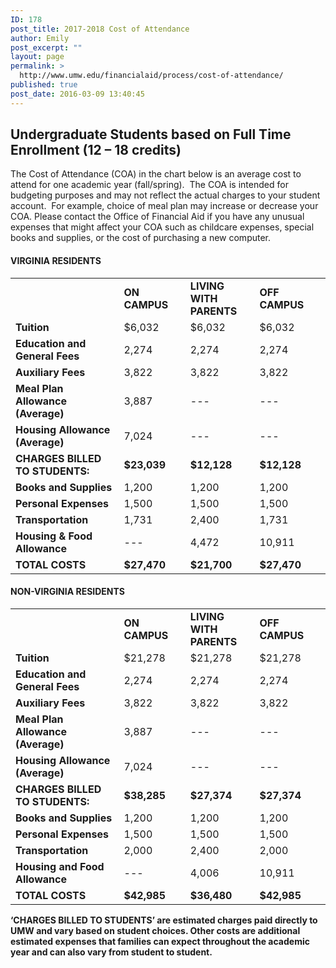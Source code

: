 ```yaml
---
ID: 178
post_title: 2017-2018 Cost of Attendance
author: Emily
post_excerpt: ""
layout: page
permalink: >
  http://www.umw.edu/financialaid/process/cost-of-attendance/
published: true
post_date: 2016-03-09 13:40:45
---
```

<h2>Undergraduate Students based on Full Time Enrollment (12 – 18 credits)</h2>
The Cost of Attendance (COA) in the chart below is an average cost to attend for one academic year (fall/spring).  The COA is intended for budgeting purposes and may not reflect the actual charges to your student account.  For example, choice of meal plan may increase or decrease your COA. Please contact the Office of Financial Aid if you have any unusual expenses that might affect your COA such as childcare expenses, special books and supplies, or the cost of purchasing a new computer.
<h4>VIRGINIA RESIDENTS</h4>
<table>
<tbody>
<tr>
<td width="332"><strong> </strong></td>
<td width="173"><strong>ON CAMPUS</strong></td>
<td width="180"><strong>LIVING WITH PARENTS</strong></td>
<td width="210"><strong>OFF CAMPUS</strong></td>
</tr>
<tr>
<td width="332"><strong>Tuition</strong></td>
<td width="173">$6,032</td>
<td width="180">$6,032</td>
<td width="210">$6,032</td>
</tr>
<tr>
<td width="332"><strong>Education and General Fees</strong></td>
<td width="173">2,274</td>
<td width="180">2,274</td>
<td width="210">2,274</td>
</tr>
<tr>
<td width="332"><strong>Auxiliary Fees</strong></td>
<td width="173">3,822</td>
<td width="180">3,822</td>
<td width="210">3,822</td>
</tr>
<tr>
<td width="332"><strong>Meal Plan Allowance (Average)</strong></td>
<td width="173">3,887</td>
<td width="180">---</td>
<td width="210">---</td>
</tr>
<tr>
<td width="332"><strong>Housing Allowance (Average)</strong></td>
<td width="173">7,024</td>
<td width="180">---</td>
<td width="210">---</td>
</tr>
<tr>
<td width="332"><strong>CHARGES BILLED TO STUDENTS:</strong></td>
<td width="173"><strong>$23,039</strong></td>
<td width="180"><strong>$12,128</strong></td>
<td width="210"><strong>$12,128</strong></td>
</tr>
<tr>
<td width="332"><strong>Books and Supplies</strong></td>
<td width="173">1,200</td>
<td width="180">1,200</td>
<td width="210">1,200</td>
</tr>
<tr>
<td width="332"><strong>Personal Expenses</strong></td>
<td width="173">1,500</td>
<td width="180">1,500</td>
<td width="210">1,500</td>
</tr>
<tr>
<td width="332"><strong>Transportation</strong></td>
<td width="173">1,731</td>
<td width="180">2,400</td>
<td width="210">1,731</td>
</tr>
<tr>
<td width="332"><strong>Housing &amp; Food Allowance</strong></td>
<td width="173">---</td>
<td width="180">4,472</td>
<td width="210">10,911</td>
</tr>
<tr>
<td width="332"><strong>TOTAL COSTS</strong></td>
<td width="173"><strong>$27,470</strong></td>
<td width="180"><strong>$21,700</strong></td>
<td width="210"><strong>$27,470</strong></td>
</tr>
</tbody>
</table>
<h4>NON-VIRGINIA RESIDENTS</h4>
<table width="894">
<tbody>
<tr>
<td width="332"><strong> </strong></td>
<td width="173"><strong>ON CAMPUS</strong></td>
<td width="180"><strong>LIVING WITH PARENTS</strong></td>
<td width="210"><strong>OFF CAMPUS</strong></td>
</tr>
<tr>
<td width="332"><strong>Tuition</strong></td>
<td width="173">$21,278</td>
<td width="180">$21,278</td>
<td width="210">$21,278</td>
</tr>
<tr>
<td width="332"><strong>Education and General Fees</strong></td>
<td width="173">2,274</td>
<td width="180">2,274</td>
<td width="210">2,274</td>
</tr>
<tr>
<td width="332"><strong>Auxiliary Fees</strong></td>
<td width="173">3,822</td>
<td width="180">3,822</td>
<td width="210">3,822</td>
</tr>
<tr>
<td width="332"><strong>Meal Plan Allowance (Average)</strong></td>
<td width="173">3,887</td>
<td width="180">---</td>
<td width="210">---</td>
</tr>
<tr>
<td width="332"><strong>Housing Allowance (Average)</strong></td>
<td width="173">7,024</td>
<td width="180">---</td>
<td width="210">---</td>
</tr>
<tr>
<td width="332"><strong>CHARGES BILLED TO STUDENTS:</strong></td>
<td width="173"><strong>$38,285</strong></td>
<td width="180"><strong>$27,374</strong></td>
<td width="210"><strong>$27,374</strong></td>
</tr>
<tr>
<td width="332"><strong>Books and Supplies</strong></td>
<td width="173">1,200</td>
<td width="180">1,200</td>
<td width="210">1,200</td>
</tr>
<tr>
<td width="332"><strong>Personal Expenses</strong></td>
<td width="173">1,500</td>
<td width="180">1,500</td>
<td width="210">1,500</td>
</tr>
<tr>
<td width="332"><strong>Transportation</strong></td>
<td width="173">2,000</td>
<td width="180">2,400</td>
<td width="210">2,000</td>
</tr>
<tr>
<td width="332"><strong>Housing and Food Allowance</strong></td>
<td width="173">---</td>
<td width="180">4,006</td>
<td width="210">10,911</td>
</tr>
<tr>
<td width="332"><strong>TOTAL COSTS</strong></td>
<td width="173"><strong>$42,985</strong></td>
<td width="180"><strong>$36,480</strong></td>
<td width="210"><strong>$42,985</strong></td>
</tr>
</tbody>
</table>
<strong>‘CHARGES BILLED TO STUDENTS’ are estimated charges paid directly to UMW and vary based on student choices. Other costs are additional estimated expenses that families can expect throughout the academic year and can also vary from student to student.</strong>

&nbsp;